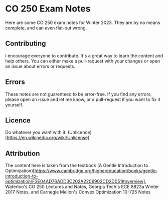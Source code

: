 # CO 250 Exam Notes
Here are some CO 250 exam notes for Winter 2023. They are by no means complete, and can even flat-out wrong.

## Contributing
I encourage everyone to contribute. It's a great way to learn the content and help others. You can either make a pull-request with your changes or open an issue about errors or requests.

## Errors
These notes are not guarenteed to be error-free. If you find any errors, please open an issue and let me know, or a pull-request if you want to fix it yourself.

## Licence
Do whatever you want with it. (Unlicence)[https://en.wikipedia.org/wiki/Unlicense]

## Attribution
The content here is taken from the textbook (A Gentle Introduction to Optimization)[https://www.cambridge.org/highereducation/books/gentle-introduction-to-optimization/F3E04AD76ADD3C202A2206902CD2D051#overview], Waterloo's CO 250 Lectures and Notes, Georgia Tech's ECE 8823a Winter 2017 Notes, and Carnegie Mellon's Convex Optimization 10-725 Notes
